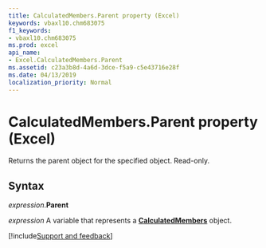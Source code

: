 ```yaml
---
title: CalculatedMembers.Parent property (Excel)
keywords: vbaxl10.chm683075
f1_keywords:
- vbaxl10.chm683075
ms.prod: excel
api_name:
- Excel.CalculatedMembers.Parent
ms.assetid: c23a3b8d-4a6d-3dce-f5a9-c5e43716e28f
ms.date: 04/13/2019
localization_priority: Normal
---
```



# CalculatedMembers.Parent property (Excel)

Returns the parent object for the specified object. Read-only.


## Syntax

_expression_.**Parent**

_expression_ A variable that represents a **[CalculatedMembers](Excel.CalculatedMembers.md)** object.



[!include[Support and feedback](~/includes/feedback-boilerplate.md)]